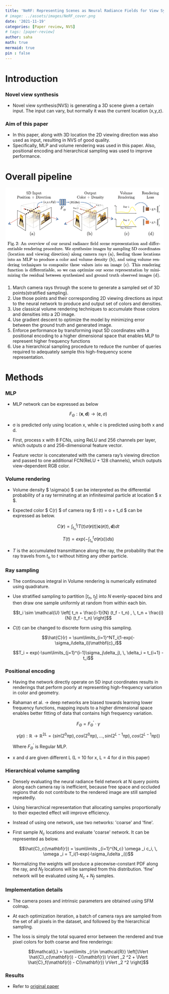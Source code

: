 ```yaml
---
title: 'NeRF: Representing Scenes as Neural Radiance Fields for View Synthesis'
# image: ../assets/images/NeRF_cover.png
date: '2021-11-19'
categories: [Paper review, NVS]
# tags: [paper-review]
author: saha
math: true
mermaid: true
pin : false
---
```


# Introduction
### Novel view synthesis

- Novel view synthesis(NVS) is generating a 3D scene given a certain input. The input can vary, but normally it was the current location (x,y,z). 

### Aim of this paper

- In this paper, along with 3D location the 2D viewing direction was also used as input, resulting in NVS of good quality.
- Specifically, MLP and volume rendering was used in this paper. Also, positional encoding and hierarchical sampling was used to improve performance. 

# Overall pipeline
![](/assets/images/NeRF_1.png) 

1. March camera rays through the scene to generate a sampled set of 3D points(stratified sampling). 
2. Use those points and their corresponding 2D viewing directions as input to the neural network to produce and output set of colors and densities. 
3. Use classical volume rendering techniques to accumulate those colors and densities into a 2D image. 
4. Use gradient descent to optimize the model by minimizing error between the ground truth and generated image.
5. Enforce performance by transforming input 5D coordinates with a positional encoding to a higher dimensional space that enables MLP to represent higher frequency functions
6. Use a hierarchical sampling procedure to reduce the number of queries required to adequately sample this high-frequency scene representation.

# Methods
### MLP

- MLP network can be expressed as below
    
    $$ F_\Theta : (\mathbf{x}, \mathbf{d}) \rightarrow (\mathbf{c}, \sigma) $$
    
- σ is predicted only using location x, while c is predicted using both x and d.
- First, process x with 8 FCNs, using ReLU and 256 channels per layer, which outputs σ and 256-dimensional feature vector.
- Feature vector is concatenated with the camera ray’s viewing direction and passed to one additional FCN(ReLU + 128 channels), which outputs view-dependent RGB color.

### Volume rendering

- Volume density $ \sigma(x) $ can be interpreted as the differential probability of a ray terminating at an infinitesimal particle at location $ x $.
- Expected color $ C(r) $ of camera ray $ r(t) = o + t_d $ can be expressed as below.
    
    $$C(\mathbf{r}) = \int_{t_n}^{t_f} T(t)\sigma(\mathbf{r}(t))\mathbf{c}(\mathbf{r}(t), \mathbf{d})dt$$
    
    $$T(t) = exp(-\int_{t_n}^t \sigma(\mathbf{r}(s))ds)$$
    
- $T$ is the accumulated transmittance along  the ray, the probability that the ray travels from $t_n$ to $t$ without hitting any other particle.

### Ray sampling 

- The continuous integral in Volume rendering is numerically estimated using quadrature. 
- Use stratified sampling to partition [$t_n$, $t_f$] into $N$ evenly-spaced bins and then draw one sample uniformly at random from within each bin. 

    $$t_i \sim \mathcal{U} \left[ t_n + \frac{i-1}{N} (t_f - t_n) , \, t_n + \frac{i}{N} (t_f - t_n) \right]$$

- $C(t)$ can be changed to discrete form using this sampling. 

    $$\hat{C}(r) = \sum\limits_{i=1}^NT_i(1-exp(-\sigma_i\delta_i))\mathbf{c}_i$$
    
    $$T_i = exp(-\sum\limits_{j=1}^{i-1}\sigma_j\delta_j), \, \delta_i = t_{i+1} - t_i$$

### Positional encoding

- Having the network directly operate on 5D input coordinates results in renderings that perform poorly at representing high-frequency variation in color and geometry.
- Rahaman et al. → deep networks are biased towards learning lower frequency functions, mapping inputs to a higher dimensional space enables better fitting of data that contains high frequency variation.
    
    $$F_\Theta = F^{\prime}_\Theta\cdot\gamma$$

    $$\gamma(p): \mathbb{R} \rightarrow \mathbb{R}^{2L} = (sin(2^0\pi p), cos(2^0\pi p), ..., sin(2^{L-1}\pi p), cos(2^{L-1}\pi p))$$

    Where $F^{\prime}_\Theta$ is Regular MLP. 
    
- x and d are given different L (L = 10 for x, L = 4 for d in this paper)

### Hierarchical volume sampling

- Densely evaluating the neural radiance field network at N query points along each camera ray is inefficient, because free space and occluded regions that do not contribute to the rendered image are still sampled repeatedly.
- Using hierarchical representation that allocating samples proportionally to their expected effect will improve efficiency.
- Instead of using one network, use two networks: 'coarse' and 'fine'.
- First sample $N_c$ locations and evaluate 'coarse' network. It can be represented as below.
    
    $$\hat{C}_c(\mathbf{r}) = \sum\limits _{i=1}^{N_c} \omega _i c_i, \, \omega _i = T_i(1-exp(-\sigma_i\delta _i))$$
    
- Normalizing the weights will produce a piecewise-constant PDF along the ray, and $N_f$ locations will be sampled from this distribution. 'fine' network will be evaluated using $N_c + N_f$ samples.

### Implementation details
- The camera poses and intrinsic parameters are obtained using SFM colmap. 
- At each optimization iteration, a batch of camera rays are sampled from the set of all pixels in the dataset, and followed by the hierarchical sampling. 
- The loss is simply the total squared error between the rendered and true pixel colors for both coarse and fine renderings: 

    $$\mathcal{L} = \sum\limits _{r\in \mathcal{R}} \left[\lVert \hat{C}_c(\mathbf{r}) - C(\mathbf{r}) \rVert _2 ^2 + \lVert \hat{C}_f(\mathbf{r}) - C(\mathbf{r}) \rVert _2 ^2 \right]$$ 

### Results
- Refer to [original paper](https://arxiv.org/abs/2003.08934)